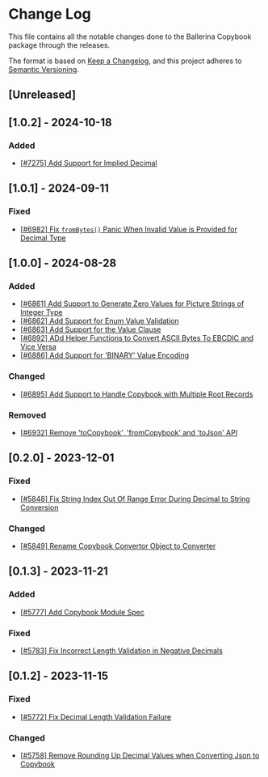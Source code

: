 # Change Log

This file contains all the notable changes done to the Ballerina Copybook package through the releases.

The format is based on [Keep a Changelog](https://keepachangelog.com/en/1.0.0/), and this project adheres to [Semantic Versioning](https://semver.org/spec/v2.0.0.html).

## [Unreleased]

## [1.0.2] - 2024-10-18

### Added
- [[#7275] Add Support for Implied Decimal](https://github.com/ballerina-platform/ballerina-library/issues/7275)

## [1.0.1] - 2024-09-11

### Fixed
- [[#6982] Fix `fromBytes()` Panic When Invalid Value is Provided for Decimal Type](https://github.com/ballerina-platform/ballerina-library/issues/6982)


## [1.0.0] - 2024-08-28

### Added
- [[#6861] Add Support to Generate Zero Values for Picture Strings of Integer Type](https://github.com/ballerina-platform/ballerina-library/issues/6861)
- [[#6862] Add Support for Enum Value Validation](https://github.com/ballerina-platform/ballerina-library/issues/6862)
- [[#6863] Add Support for the Value Clause](https://github.com/ballerina-platform/ballerina-library/issues/6863)
- [[#6892] ADd Helper Functions to Convert ASCII Bytes To EBCDIC and Vice Versa](https://github.com/ballerina-platform/ballerina-library/issues/6892)
- [[#6886] Add Support for 'BINARY' Value Encoding](https://github.com/ballerina-platform/ballerina-library/issues/6886)

### Changed
- [[#6895] Add Support to Handle Copybook with Multiple Root Records](https://github.com/ballerina-platform/ballerina-library/issues/6895)

### Removed
- [[#6932] Remove 'toCopybook', 'fromCopybook' and 'toJson' API](https://github.com/ballerina-platform/ballerina-library/issues/6932)


## [0.2.0] - 2023-12-01

### Fixed
- [[#5848]  Fix String Index Out Of Range Error During Decimal to String Conversion](https://github.com/ballerina-platform/ballerina-library/issues/5848)

### Changed
- [[#5849] Rename Copybook Convertor Object to Converter](https://github.com/ballerina-platform/ballerina-library/issues/5849)

## [0.1.3] - 2023-11-21

### Added
- [[#5777] Add Copybook Module Spec](https://github.com/ballerina-platform/ballerina-library/issues/5777)

### Fixed
- [[#5783] Fix Incorrect Length Validation in Negative Decimals](https://github.com/ballerina-platform/ballerina-library/issues/5783)

## [0.1.2] - 2023-11-15

### Fixed
- [[#5772] Fix Decimal Length Validation Failure](https://github.com/ballerina-platform/ballerina-library/issues/5772)

### Changed
- [[#5758] Remove Rounding Up Decimal Values when Converting Json to Copybook](https://github.com/ballerina-platform/ballerina-library/issues/5758)
